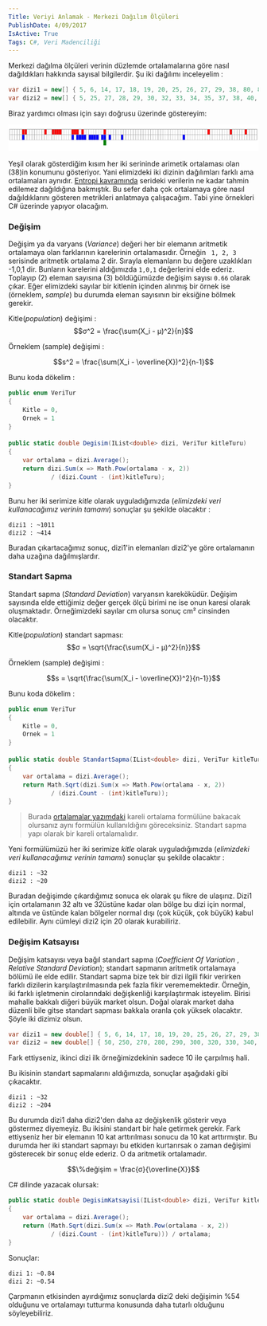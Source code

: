 ```yaml
---
Title: Veriyi Anlamak - Merkezi Dağılım Ölçüleri
PublishDate: 4/09/2017
IsActive: True
Tags: C#, Veri Madenciliği
---
```


Merkezi dağılma ölçüleri verinin düzlemde ortalamalarına göre nasıl dağıldıkları hakkında sayısal bilgilerdir. Şu iki dağılımı inceleyelim :

```csharp
var dizi1 = new[] { 5, 6, 14, 17, 18, 19, 20, 25, 26, 27, 29, 38, 80, 89, 95, 100 };
var dizi2 = new[] { 5, 25, 27, 28, 29, 30, 32, 33, 34, 35, 37, 38, 40, 45, 70, 100 };
```
Biraz yardımcı olması için sayı doğrusu üzerinde göstereyim:

![d1.png](media/merkezidagilim/d1.png)

Yeşil olarak gösterdiğim kısım her iki serininde arimetik ortalaması olan (38)in konumunu gösteriyor. Yani elimizdeki iki dizinin dağılımları farklı ama ortalamaları aynıdır. [Entropi kavramında](http://cihanyakar.com/entropi) serideki verilerin ne kadar tahmin edilemez dağıldığına bakmıştık. Bu sefer daha çok ortalamaya göre nasıl dağıldıklarını gösteren metrikleri anlatmaya çalışacağım. Tabi yine örnekleri C# üzerinde yapıyor olacağım.



### Değişim

Değişim ya da varyans (_Variance_) değeri her bir elemanın aritmetik ortalamaya olan farklarının karelerinin ortalamasıdır. Örneğin ` 1, 2, 3` serisinde aritmetik ortalama 2 dir. Sırayla elemanların bu değere uzaklıkları -1,0,1 dir. Bunların karelerini aldığımızda `1,0,1` değerlerini elde ederiz. Toplayıp (2) eleman sayısına (3) böldüğümüzde değişim sayısı `0.66` olarak çıkar. Eğer elimizdeki sayılar bir kitlenin içinden alınmış bir örnek ise (örneklem, _sample_) bu durumda eleman sayısının bir eksiğine bölmek gerekir.

Kitle(_population_) değişimi :
$$σ^2 = \frac{\sum(X_i - μ)^2}{n}$$

Örneklem (sample) değişimi :

$$s^2 = \frac{\sum(X_i - \overline{X})^2}{n-1}$$

Bunu koda dökelim :

```csharp
public enum VeriTur
{
	Kitle = 0,
	Ornek = 1
}

public static double Degisim(IList<double> dizi, VeriTur kitleTuru)
{
	var ortalama = dizi.Average();
	return dizi.Sum(x => Math.Pow(ortalama - x, 2)) 
			/ (dizi.Count - (int)kitleTuru);
}
```

Bunu her iki serimize _kitle_ olarak uyguladığımızda (_elimizdeki veri kullanacağımız verinin tamamı_) sonuçlar şu şekilde olacaktır :

```
dizi1 : ~1011
dizi2 : ~414
```
Buradan çıkartacağımız sonuç, dizi1'in elemanları dizi2'ye göre ortalamanın daha uzağına dağılmışlardır.



### Standart Sapma

Standart sapma  (_Standard Deviation_) varyansın kareköküdür. Değişim sayısında elde ettiğimiz değer gerçek ölçü birimi ne ise onun karesi olarak oluşmaktadır. Örneğimizdeki sayılar cm olursa sonuç cm² cinsinden olacaktır.

Kitle(_population_) standart sapması:
$$σ = \sqrt{\frac{\sum(X_i - μ)^2}{n}}$$

Örneklem (sample) değişimi :

$$s = \sqrt{\frac{\sum(X_i - \overline{X})^2}{n-1}}$$

Bunu koda dökelim :

```csharp
public enum VeriTur
{
	Kitle = 0,
	Ornek = 1
}

public static double StandartSapma(IList<double> dizi, VeriTur kitleTuru)
{
	var ortalama = dizi.Average();
	return Math.Sqrt(dizi.Sum(x => Math.Pow(ortalama - x, 2))
			/ (dizi.Count - (int)kitleTuru));
}
```
> Burada [ortalamalar yazımdaki](http://cihanyakar.com/ortalamalar) kareli ortalama formülüne bakacak olursanız aynı formülün kullanıldığını göreceksiniz. Standart sapma yapı olarak bir kareli ortalamalıdır. 


Yeni formülümüzü her iki serimize _kitle_ olarak uyguladığımızda (_elimizdeki veri kullanacağımız verinin tamamı_) sonuçlar şu şekilde olacaktır :

```
dizi1 : ~32
dizi2 : ~20
```

Buradan değişimde çıkardığımız sonuca ek olarak şu fikre de ulaşırız. Dizi1 için ortalamanın 32 altı ve 32üstüne kadar olan bölge bu dizi için normal, altında ve üstünde kalan bölgeler normal dışı (çok küçük, çok büyük) kabul edilebilir. Aynı cümleyi dizi2 için 20 olarak kurabiliriz. 



### Değişim Katsayısı

Değişim katsayısı veya bağıl standart sapma (_Coefficient Of Variation_ , _Relative Standard Deviation_); standart sapmanın aritmetik ortalamaya bölümü ile elde edilir.
Standart sapma bize tek bir dizi ilgili fikir verirken farklı dizilerin karşılaştırılmasında pek fazla fikir verememektedir. Örneğin, iki farklı işletmenin cirolarındaki değişkenliği karşılaştırmak isteyelim. Birisi mahalle bakkalı diğeri büyük market olsun. Doğal olarak market daha düzenli bile gitse standart sapması bakkala oranla çok yüksek olacaktır. Şöyle iki dizimiz olsun.

```csharp
var dizi1 = new double[] { 5, 6, 14, 17, 18, 19, 20, 25, 26, 27, 29, 38, 80, 89, 95, 100 };
var dizi2 = new double[] { 50, 250, 270, 280, 290, 300, 320, 330, 340, 350, 370, 380, 400, 450, 700, 1000 };
```
Fark ettiyseniz, ikinci dizi ilk örneğimizdekinin sadece 10 ile çarpılmış hali.

Bu ikisinin standart sapmalarını aldığımızda, sonuçlar aşağıdaki gibi çıkacaktır.

```
dizi1 : ~32
dizi2 : ~204
```
Bu durumda dizi1 daha dizi2'den daha az değişkenlik gösterir veya göstermez diyemeyiz. Bu ikisini standart bir hale getirmek gerekir.  Fark ettiyseniz her bir elemanın 10 kat arttırılması sonucu da 10 kat arttırmıştır. Bu durumda her iki standart sapmayı bu etkiden kurtarırsak o zaman değişimi gösterecek bir sonuç elde ederiz. O da aritmetik ortalamadır. 

$$\%değişim = \frac{σ}{\overline{X}}$$

C# dilinde yazacak olursak:

```csharp
public static double DegisimKatsayisi(IList<double> dizi, VeriTur kitleTuru)
{
	var ortalama = dizi.Average();
	return (Math.Sqrt(dizi.Sum(x => Math.Pow(ortalama - x, 2))
			/ (dizi.Count - (int)kitleTuru))) / ortalama;
}
```
Sonuçlar:
```
dizi 1: ~0.84
dizi 2: ~0.54
```
Çarpmanın etkisinden ayırdığımız sonuçlarda dizi2 deki değişimin %54 olduğunu ve ortalamayı tutturma konusunda daha tutarlı olduğunu söyleyebiliriz.

